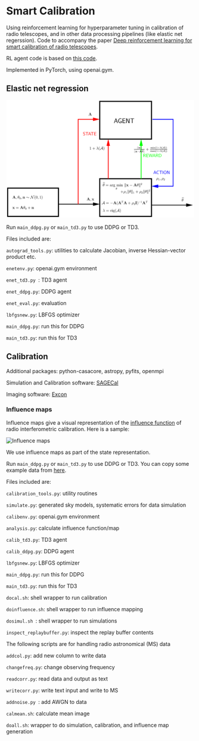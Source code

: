 # Smart Calibration
Using reinforcement learning for hyperparameter tuning in calibration of radio telescopes, and in other data processing pipelines (like elastic net regerssion). Code to accompany the paper [Deep reinforcement learning for smart calibration of radio telescopes](https://arxiv.org/abs/2102.03200).

RL agent code is based on [this code](https://github.com/philtabor/Youtube-Code-Repository.git).

Implemented in PyTorch, using openai.gym.
## Elastic net regression

<img src="figures/enet_pipeline.png" alt="Elastic net regression agent and environment" width="700"/>

Run ``` main_ddpg.py ``` or ``` main_td3.py ``` to use DDPG or TD3.

Files included are:

``` autograd_tools.py ```: utilities to calculate Jacobian, inverse Hessian-vector product etc.

``` enetenv.py ```: openai.gym environment

``` enet_td3.py  ```:  TD3 agent

``` enet_ddpg.py ```: DDPG agent

``` enet_eval.py ```: evaluation

``` lbfgsnew.py ```: LBFGS optimizer

``` main_ddpg.py ```: run this for DDPG

``` main_td3.py ```: run this for TD3

## Calibration

Additional packages: python-casacore, astropy, pyfits, openmpi

Simulation and Calibration software: [SAGECal](https://github.com/nlesc-dirac/sagecal)

Imaging software: [Excon](https://sourceforge.net/projects/exconimager/)


### Influence maps
Influence maps give a visual representation of the [influence function](https://academic.oup.com/mnras/article/486/4/5646/5484901) of radio interferometric calibration. Here is a sample:

<img src="figures/influence_maps.png" alt="Influence maps" width="700"/>

We use influence maps as part of the state representation.

Run ``` main_ddpg.py ``` or ``` main_td3.py ``` to use DDPG or TD3. You can copy some example data from
[here](https://github.com/nlesc-dirac/sagecal/tree/master/test/Calibration).

Files included are:

``` calibration_tools.py ```: utility routines

``` simulate.py ```: generated sky models, systematic errors for data simulation 

``` calibenv.py ```: openai.gym environment

``` analysis.py ```: calculate influence function/map

``` calib_td3.py ```: TD3 agent

``` calib_ddpg.py ```: DDPG agent

``` lbfgsnew.py ```: LBFGS optimizer

``` main_ddpg.py ```: run this for DDPG

``` main_td3.py ```: run this for TD3

``` docal.sh ```: shell wrapper to run calibration

``` doinfluence.sh ```: shell wrapper to run influence mapping

``` dosimul.sh  ```: shell wrapper to run simulations

``` inspect_replaybuffer.py ```: inspect the replay buffer contents

The following scripts are for handling radio astronomical (MS) data

``` addcol.py ```: add new column to write data

``` changefreq.py ```: change observing frequency

``` readcorr.py ```: read data and output as text

``` writecorr.py ```: write text input and write to MS

``` addnoise.py  ```: add AWGN to data

``` calmean.sh ```: calculate mean image

``` doall.sh ```: wrapper to do simulation, calibration, and influence map generation
